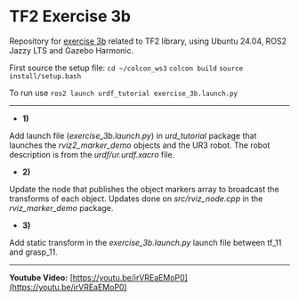 # TF2 Exercise 3b
Repository for [exercise 3b](https://sir.upc.edu/projects/ros2tutorials/3-tools/index.html#exercise-3b) related to TF2 library, using Ubuntu 24.04, ROS2 Jazzy LTS and Gazebo Harmonic.

First source the setup file: `cd ~/colcon_ws3` `colcon build` `source install/setup.bash`

To run use `ros2 launch urdf_tutorial exercise_3b.launch.py`

---

- **1)**

Add launch file (*exercise_3b.launch.py*) in *urd_tutorial* package that launches the *rviz2_marker_demo* objects and the UR3 robot. The robot description is from the *urdf/ur.urdf.xacro* file.


- **2)**

Update the node that publishes the object markers array to broadcast the transforms of each object. Updates done on *src/rviz_node.cpp* in the *rviz_marker_demo* package. 

- **3)**

Add static transform in the *exercise_3b.launch.py* launch file between tf_11 and grasp_11.

---

**Youtube Video:** [https://youtu.be/irVREaEMoP0](https://youtu.be/irVREaEMoP0)